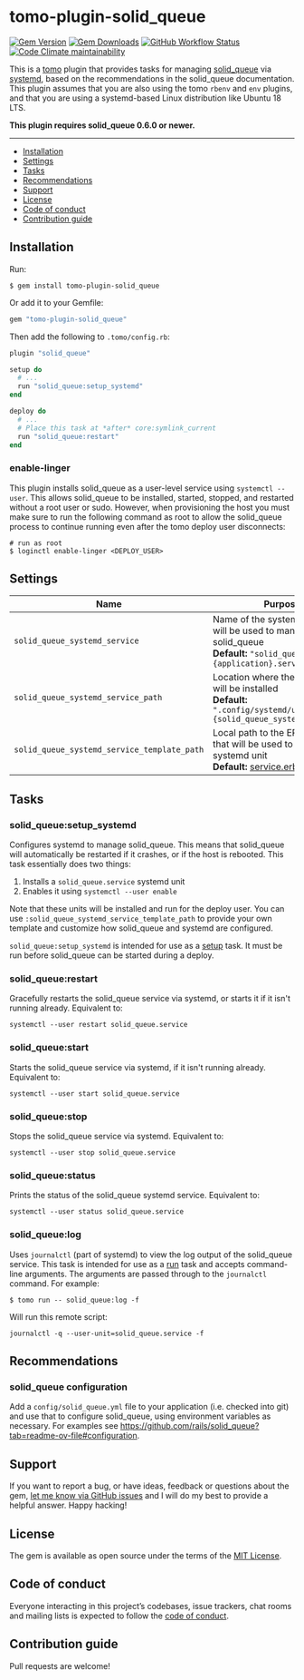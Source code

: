 # tomo-plugin-solid_queue

[![Gem Version](https://img.shields.io/gem/v/tomo-plugin-solid_queue)](https://rubygems.org/gems/tomo-plugin-solid_queue)
[![Gem Downloads](https://img.shields.io/gem/dt/tomo-plugin-solid_queue)](https://www.ruby-toolbox.com/projects/tomo-plugin-solid_queue)
[![GitHub Workflow Status](https://img.shields.io/github/actions/workflow/status/uxxman/tomo-plugin-solid_queue/ci.yml)](https://github.com/uxxman/tomo-plugin-solid_queue/actions/workflows/ci.yml)
[![Code Climate maintainability](https://img.shields.io/codeclimate/maintainability/uxxman/tomo-plugin-solid_queue)](https://codeclimate.com/github/uxxman/tomo-plugin-solid_queue)

This is a [tomo](https://github.com/mattbrictson/tomo) plugin that provides tasks for managing [solid_queue](https://github.com/rails/solid_queue) via [systemd](https://en.wikipedia.org/wiki/Systemd), based on the recommendations in the solid_queue documentation. This plugin assumes that you are also using the tomo `rbenv` and `env` plugins, and that you are using a systemd-based Linux distribution like Ubuntu 18 LTS.

**This plugin requires solid_queue 0.6.0 or newer.**

---

- [Installation](#installation)
- [Settings](#settings)
- [Tasks](#tasks)
- [Recommendations](#recommendations)
- [Support](#support)
- [License](#license)
- [Code of conduct](#code-of-conduct)
- [Contribution guide](#contribution-guide)

## Installation

Run:

```
$ gem install tomo-plugin-solid_queue
```

Or add it to your Gemfile:

```ruby
gem "tomo-plugin-solid_queue"
```

Then add the following to `.tomo/config.rb`:

```ruby
plugin "solid_queue"

setup do
  # ...
  run "solid_queue:setup_systemd"
end

deploy do
  # ...
  # Place this task at *after* core:symlink_current
  run "solid_queue:restart"
end
```

### enable-linger

This plugin installs solid_queue as a user-level service using `systemctl --user`. This allows solid_queue to be installed, started, stopped, and restarted without a root user or sudo. However, when provisioning the host you must make sure to run the following command as root to allow the solid_queue process to continue running even after the tomo deploy user disconnects:

```
# run as root
$ loginctl enable-linger <DEPLOY_USER>
```

## Settings

| Name                  | Purpose |
| --------------------- | ------- |
| `solid_queue_systemd_service` | Name of the systemd unit that will be used to manage solid_queue <br>**Default:** `"solid_queue_%{application}.service"`   |
| `solid_queue_systemd_service_path` | Location where the systemd unit will be installed <br>**Default:** `".config/systemd/user/%{solid_queue_systemd_service}"`   |
| `solid_queue_systemd_service_template_path` | Local path to the ERB template that will be used to create the systemd unit <br>**Default:** [service.erb](https://github.com/uxxman/tomo-plugin-solid_queue/blob/main/lib/tomo/plugin/solid_queue/service.erb)   |

## Tasks

### solid_queue:setup_systemd

Configures systemd to manage solid_queue. This means that solid_queue will automatically be restarted if it crashes, or if the host is rebooted. This task essentially does two things:

1. Installs a `solid_queue.service` systemd unit
1. Enables it using `systemctl --user enable`

Note that these units will be installed and run for the deploy user. You can use `:solid_queue_systemd_service_template_path` to provide your own template and customize how solid_queue and systemd are configured.

`solid_queue:setup_systemd` is intended for use as a [setup](https://tomo.mattbrictson.com/commands/setup/) task. It must be run before solid_queue can be started during a deploy.

### solid_queue:restart

Gracefully restarts the solid_queue service via systemd, or starts it if it isn't running already. Equivalent to:

```
systemctl --user restart solid_queue.service
```

### solid_queue:start

Starts the solid_queue service via systemd, if it isn't running already. Equivalent to:

```
systemctl --user start solid_queue.service
```

### solid_queue:stop

Stops the solid_queue service via systemd. Equivalent to:

```
systemctl --user stop solid_queue.service
```

### solid_queue:status

Prints the status of the solid_queue systemd service. Equivalent to:

```
systemctl --user status solid_queue.service
```

### solid_queue:log

Uses `journalctl` (part of systemd) to view the log output of the solid_queue service. This task is intended for use as a [run](https://tomo.mattbrictson.com/commands/run/) task and accepts command-line arguments. The arguments are passed through to the `journalctl` command. For example:

```
$ tomo run -- solid_queue:log -f
```

Will run this remote script:

```
journalctl -q --user-unit=solid_queue.service -f
```

## Recommendations

### solid_queue configuration

Add a `config/solid_queue.yml` file to your application (i.e. checked into git) and use that to configure solid_queue, using environment variables as necessary. For examples see https://github.com/rails/solid_queue?tab=readme-ov-file#configuration.

## Support

If you want to report a bug, or have ideas, feedback or questions about the gem, [let me know via GitHub issues](https://github.com/uxxman/tomo-plugin-solid_queue/issues/new) and I will do my best to provide a helpful answer. Happy hacking!

## License

The gem is available as open source under the terms of the [MIT License](LICENSE.txt).

## Code of conduct

Everyone interacting in this project’s codebases, issue trackers, chat rooms and mailing lists is expected to follow the [code of conduct](CODE_OF_CONDUCT.md).

## Contribution guide

Pull requests are welcome!
